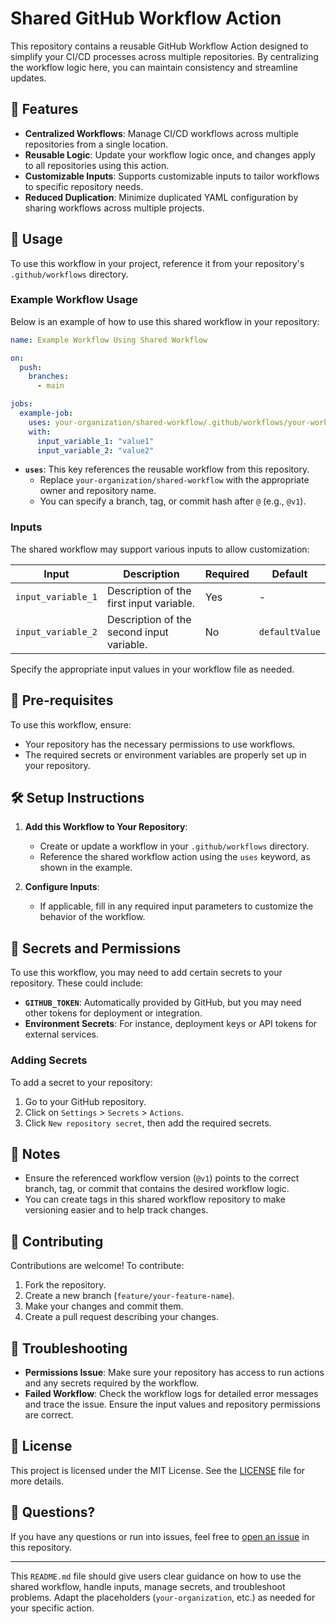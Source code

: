 # Shared GitHub Workflow Action

This repository contains a reusable GitHub Workflow Action designed to simplify your CI/CD processes across multiple repositories. By centralizing the workflow logic here, you can maintain consistency and streamline updates.

## 🚀 Features

- **Centralized Workflows**: Manage CI/CD workflows across multiple repositories from a single location.
- **Reusable Logic**: Update your workflow logic once, and changes apply to all repositories using this action.
- **Customizable Inputs**: Supports customizable inputs to tailor workflows to specific repository needs.
- **Reduced Duplication**: Minimize duplicated YAML configuration by sharing workflows across multiple projects.

## 📂 Usage

To use this workflow in your project, reference it from your repository's `.github/workflows` directory.

### Example Workflow Usage

Below is an example of how to use this shared workflow in your repository:

```yaml
name: Example Workflow Using Shared Workflow

on:
  push:
    branches:
      - main

jobs:
  example-job:
    uses: your-organization/shared-workflow/.github/workflows/your-workflow.yml@v1
    with:
      input_variable_1: "value1"
      input_variable_2: "value2"
```

- **`uses`**: This key references the reusable workflow from this repository.
  - Replace `your-organization/shared-workflow` with the appropriate owner and repository name.
  - You can specify a branch, tag, or commit hash after `@` (e.g., `@v1`).

### Inputs

The shared workflow may support various inputs to allow customization:

| Input              | Description                               | Required | Default        |
| ------------------ | ----------------------------------------- | -------- | -------------- |
| `input_variable_1` | Description of the first input variable.  | Yes      | -              |
| `input_variable_2` | Description of the second input variable. | No       | `defaultValue` |

Specify the appropriate input values in your workflow file as needed.

## 📜 Pre-requisites

To use this workflow, ensure:

- Your repository has the necessary permissions to use workflows.
- The required secrets or environment variables are properly set up in your repository.

## 🛠️ Setup Instructions

1. **Add this Workflow to Your Repository**:

   - Create or update a workflow in your `.github/workflows` directory.
   - Reference the shared workflow action using the `uses` keyword, as shown in the example.

2. **Configure Inputs**:
   - If applicable, fill in any required input parameters to customize the behavior of the workflow.

## 🔑 Secrets and Permissions

To use this workflow, you may need to add certain secrets to your repository. These could include:

- **`GITHUB_TOKEN`**: Automatically provided by GitHub, but you may need other tokens for deployment or integration.
- **Environment Secrets**: For instance, deployment keys or API tokens for external services.

### Adding Secrets

To add a secret to your repository:

1. Go to your GitHub repository.
2. Click on `Settings` > `Secrets` > `Actions`.
3. Click `New repository secret`, then add the required secrets.

## 📝 Notes

- Ensure the referenced workflow version (`@v1`) points to the correct branch, tag, or commit that contains the desired workflow logic.
- You can create tags in this shared workflow repository to make versioning easier and to help track changes.

## 🤝 Contributing

Contributions are welcome! To contribute:

1. Fork the repository.
2. Create a new branch (`feature/your-feature-name`).
3. Make your changes and commit them.
4. Create a pull request describing your changes.

## 🐞 Troubleshooting

- **Permissions Issue**: Make sure your repository has access to run actions and any secrets required by the workflow.
- **Failed Workflow**: Check the workflow logs for detailed error messages and trace the issue. Ensure the input values and repository permissions are correct.

## 📝 License

This project is licensed under the MIT License. See the [LICENSE](./LICENSE) file for more details.

## 💬 Questions?

If you have any questions or run into issues, feel free to [open an issue](https://github.com/your-organization/shared-workflow/issues) in this repository.

---

This `README.md` file should give users clear guidance on how to use the shared workflow, handle inputs, manage secrets, and troubleshoot problems. Adapt the placeholders (`your-organization`, etc.) as needed for your specific action.
